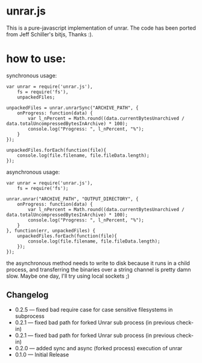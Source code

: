 # unrar.js

This is a pure-javascript implementation of unrar.
The code has been ported from Jeff Schiller's bitjs, Thanks :).

# how to use:
synchronous usage:

	var unrar = require('unrar.js'),
	    fs = require('fs'),
        unpackedFiles;

    unpackedFiles = unrar.unrarSync("ARCHIVE_PATH", {
        onProgress: function(data) {
            var l_nPercent = Math.round((data.currentBytesUnarchived / data.totalUncompressedBytesInArchive) * 100);
            console.log("Progress: ", l_nPercent, "%");
        }
    });

	unpackedFiles.forEach(function(file){
	    console.log(file.filename, file.fileData.length);
	});

asynchronous usage:

	var unrar = require('unrar.js'),
	    fs = require('fs');

	unrar.unrar("ARCHIVE_PATH", "OUTPUT_DIRECTORY", {
	    onProgress: function(data) {
        	var l_nPercent = Math.round((data.currentBytesUnarchived / data.totalUncompressedBytesInArchive) * 100);
        	console.log("Progress: ", l_nPercent, "%");
    	}
	}, function(err, unpackedFiles) {
        unpackedFiles.forEach(function(file){
    	    console.log(file.filename, file.fileData.length);
    	});
    });

the asynchronous method needs to write to disk because it runs in a child process, and transferring the binaries over a string channel is pretty damn slow. Maybe one day, I'll try using local sockets ;)

## Changelog
* 0.2.5 — fixed bad require case for case sensitive filesystems in subprocess
* 0.2.1 — fixed bad path for forked Unrar sub process (in previous check-in)
* 0.2.1 — fixed bad path for forked Unrar sub process (in previous check-in)
* 0.2.0 — added sync and async (forked process) execution of unrar
* 0.1.0 — Initial Release
